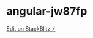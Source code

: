 # angular-jw87fp

[Edit on StackBlitz ⚡️](https://stackblitz.com/edit/angular-jw87fp-attribute-directive)